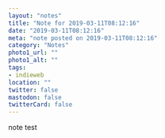 ```yaml
---
layout: "notes"
title: "Note for 2019-03-11T08:12:16"
date: "2019-03-11T08:12:16"
meta: "note posted on 2019-03-11T08:12:16"
category: "Notes"
photo1_url: ""
photo1_alt: ""
tags:
- indieweb
location: ""
twitter: false
mastodon: false
twitterCard: false
---
```

note test
